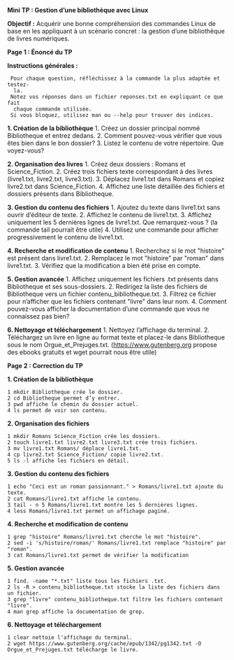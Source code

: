**Mini TP : Gestion d’une bibliothèque avec Linux**

**Objectif :** Acquérir une bonne compréhension des commandes Linux de base en les
appliquant à un scénario concret : la gestion d’une bibliothèque de livres numériques.

**Page 1 : Énoncé du TP**

**Instructions générales :**

```
 Pour chaque question, réfléchissez à la commande la plus adaptée et testez-
  la.
 Notez vos réponses dans un fichier reponses.txt en expliquant ce que fait
  chaque commande utilisée.
 Si vous bloquez, utilisez man ou --help pour trouver des indices.
```
**1. Création de la bibliothèque**
    1. Créez un dossier principal nommé Bibliotheque et entrez dedans.
    2. Comment pouvez-vous vérifier que vous êtes bien dans le bon dossier?
    3. Listez le contenu de votre répertoire. Que voyez-vous?

**2. Organisation des livres**
    1. Créez deux dossiers : Romans et Science_Fiction.
    2. Créez trois fichiers texte correspondant à des livres (livre1.txt, livre2.txt,
       livre3.txt).
    3. Déplacez livre1.txt dans Romans et copiez livre2.txt dans Science_Fiction.
    4. Affichez une liste détaillée des fichiers et dossiers présents dans Bibliotheque.

**3. Gestion du contenu des fichiers**
    1. Ajoutez du texte dans livre1.txt sans ouvrir d’éditeur de texte.
    2. Affichez le contenu de livre1.txt.
    3. Affichez uniquement les 5 dernières lignes de livre1.txt. Que remarquez-vous
      ? (la commande tail pourrait être utile)
    4. Utilisez une commande pour afficher progressivement le contenu de livre1.txt.

**4. Recherche et modification de contenu**
    1. Recherchez si le mot "histoire" est présent dans livre1.txt.
    2. Remplacez le mot "histoire" par "roman" dans livre1.txt.
    3. Vérifiez que la modification a bien été prise en compte.

**5. Gestion avancée**
    1. Affichez uniquement les fichiers .txt présents dans Bibliotheque et ses sous-dossiers.
    2. Redirigez la liste des fichiers de Bibliotheque vers un fichier contenu_bibliotheque.txt.
    3. Filtrez ce fichier pour n’afficher que les fichiers contenant "livre" dans leur nom.
    4. Comment pouvez-vous afficher la documentation d’une commande que vous ne connaissez pas bien?

**6. Nettoyage et téléchargement**
    1. Nettoyez l’affichage du terminal.
    2. Téléchargez un livre en ligne au format texte et placez-le dans Bibliotheque sous le nom Orgue_et_Prejuges.txt. (https://www.gutenberg.org propose des ebooks gratuits et wget pourrait nous être utile)

**Page 2 : Correction du TP**

**1. Création de la bibliothèque**

```
1 mkdir Bibliotheque crée le dossier.
2 cd Bibliotheque permet d’y entrer.
3 pwd affiche le chemin du dossier actuel.
4 ls permet de voir son contenu.
```
**2. Organisation des fichiers**

```
1 mkdir Romans Science_Fiction crée les dossiers.
2 touch livre1.txt livre2.txt livre3.txt crée trois fichiers.
3 mv livre1.txt Romans/ déplace livre1.txt.
4 cp livre2.txt Science_Fiction/ copie livre2.txt.
5 ls -l affiche les fichiers en détail.
```
**3. Gestion du contenu des fichiers**

```
1 echo "Ceci est un roman passionnant." > Romans/livre1.txt ajoute du texte.
2 cat Romans/livre1.txt affiche le contenu.
3 tail - n 5 Romans/livre1.txt montre les 5 dernières lignes.
4 less Romans/livre1.txt permet un affichage paginé.
```
**4. Recherche et modification de contenu**

```
1 grep "histoire" Romans/livre1.txt cherche le mot "histoire".
2 sed -i 's/histoire/roman/' Romans/livre1.txt remplace "histoire" par "roman".
3 cat Romans/livre1.txt permet de vérifier la modification
```
**5. Gestion avancée**

```
1 find. -name "*.txt" liste tous les fichiers .txt.
2 ls -R > contenu_bibliotheque.txt stocke la liste des fichiers dans un fichier.
3 grep "livre" contenu_bibliotheque.txt filtre les fichiers contenant "livre".
4 man grep affiche la documentation de grep.
```
**6. Nettoyage et téléchargement**

```
1 clear nettoie l'affichage du terminal.
2 wget https://www.gutenberg.org/cache/epub/1342/pg1342.txt -O Orgue_et_Prejuges.txt télécharge le livre.
```


